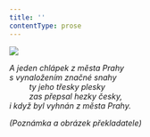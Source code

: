 ```yaml
---
title: ''
contentType: prose
---
```


![](../Images/008.jpg)

_A jeden chlápek z města Prahy  
s vynaložením značné snahy  
         ty jeho třesky plesky  
         zas přepsal hezky česky,  
i když byl vyhnán z města Prahy._

_(Poznámka a obrázek překladatele)_
